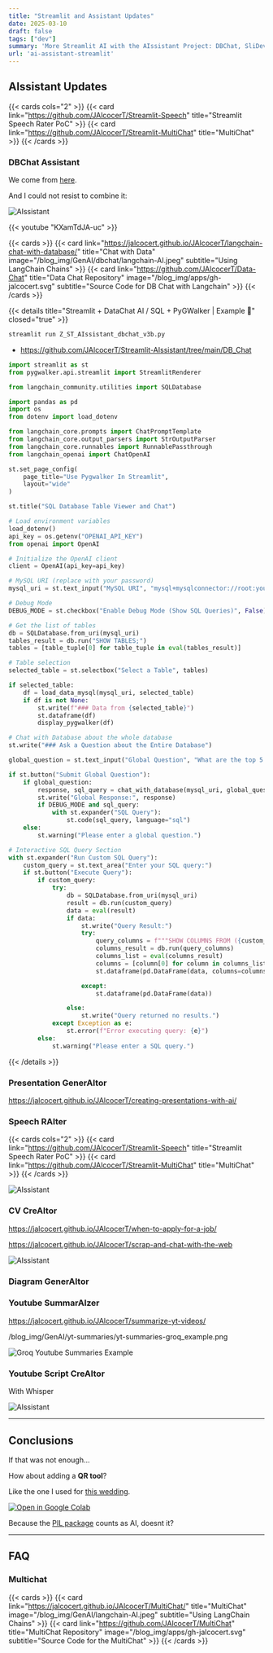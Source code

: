 ```yaml
---
title: "Streamlit and Assistant Updates"
date: 2025-03-10
draft: false
tags: ["dev"]
summary: 'More Streamlit AI with the AIssistant Project: DBChat, SliDev (PPT) Generator, Speech Rater...'
url: 'ai-assistant-streamlit'
---
```



## AIssistant Updates

{{< cards cols="2" >}}
  {{< card link="https://github.com/JAlcocerT/Streamlit-Speech" title="Streamlit Speech Rater PoC" >}}
  {{< card link="https://github.com/JAlcocerT/Streamlit-MultiChat" title="MultiChat" >}}
{{< /cards >}}

### DBChat Assistant

We come from [here](https://jalcocert.github.io/JAlcocerT/langchain-chat-with-database/).

And I could not resist to combine it:

![AIssistant](/blog_img/apps/ai-assistant-dbchat.png)

{{< youtube "KXamTdJA-uc" >}}

{{< cards >}}
  {{< card link="https://jalcocert.github.io/JAlcocerT/langchain-chat-with-database/" title="Chat with Data" image="/blog_img/GenAI/dbchat/langchain-AI.jpeg" subtitle="Using LangChain Chains" >}}
  {{< card link="https://github.com/JAlcocerT/Data-Chat" title="Data Chat Repository" image="/blog_img/apps/gh-jalcocert.svg" subtitle="Source Code for DB Chat with Langchain" >}}
{{< /cards >}}



{{< details title="Streamlit + DataChat AI / SQL + PyGWalker | Example 📌" closed="true" >}}

```sh
streamlit run Z_ST_AIssistant_dbchat_v3b.py
```

* https://github.com/JAlcocerT/Streamlit-AIssistant/tree/main/DB_Chat

```py
import streamlit as st
from pygwalker.api.streamlit import StreamlitRenderer

from langchain_community.utilities import SQLDatabase

import pandas as pd
import os
from dotenv import load_dotenv

from langchain_core.prompts import ChatPromptTemplate
from langchain_core.output_parsers import StrOutputParser
from langchain_core.runnables import RunnablePassthrough
from langchain_openai import ChatOpenAI

st.set_page_config(
    page_title="Use Pygwalker In Streamlit",
    layout="wide"
)

st.title("SQL Database Table Viewer and Chat")

# Load environment variables
load_dotenv()
api_key = os.getenv("OPENAI_API_KEY")
from openai import OpenAI

# Initialize the OpenAI client
client = OpenAI(api_key=api_key)

# MySQL URI (replace with your password)
mysql_uri = st.text_input("MySQL URI", "mysql+mysqlconnector://root:your_password@localhost:3306/Chinook")

# Debug Mode
DEBUG_MODE = st.checkbox("Enable Debug Mode (Show SQL Queries)", False)

# Get the list of tables
db = SQLDatabase.from_uri(mysql_uri)
tables_result = db.run("SHOW TABLES;")
tables = [table_tuple[0] for table_tuple in eval(tables_result)]

# Table selection
selected_table = st.selectbox("Select a Table", tables)

if selected_table:
    df = load_data_mysql(mysql_uri, selected_table)
    if df is not None:
        st.write(f"### Data from {selected_table}")
        st.dataframe(df)
        display_pygwalker(df)

# Chat with Database about the whole database
st.write("### Ask a Question about the Entire Database")

global_question = st.text_input("Global Question", "What are the top 5 artists with more albums published?")

if st.button("Submit Global Question"):
    if global_question:
        response, sql_query = chat_with_database(mysql_uri, global_question)
        st.write("Global Response:", response)
        if DEBUG_MODE and sql_query:
            with st.expander("SQL Query"):
                st.code(sql_query, language="sql")
    else:
        st.warning("Please enter a global question.")

# Interactive SQL Query Section
with st.expander("Run Custom SQL Query"):
    custom_query = st.text_area("Enter your SQL query:")
    if st.button("Execute Query"):
        if custom_query:
            try:
                db = SQLDatabase.from_uri(mysql_uri)
                result = db.run(custom_query)
                data = eval(result)
                if data:
                    st.write("Query Result:")
                    try:
                        query_columns = f"""SHOW COLUMNS FROM ({custom_query}) AS tmp_table"""
                        columns_result = db.run(query_columns)
                        columns_list = eval(columns_result)
                        columns = [column[0] for column in columns_list]
                        st.dataframe(pd.DataFrame(data, columns=columns))

                    except:
                        st.dataframe(pd.DataFrame(data))

                else:
                    st.write("Query returned no results.")
            except Exception as e:
                st.error(f"Error executing query: {e}")
        else:
            st.warning("Please enter a SQL query.")
```


{{< /details >}}


### Presentation GenerAItor

https://jalcocert.github.io/JAlcocerT/creating-presentations-with-ai/


### Speech RAIter


{{< cards cols="2" >}}
  {{< card link="https://github.com/JAlcocerT/Streamlit-Speech" title="Streamlit Speech Rater PoC" >}}
  {{< card link="https://github.com/JAlcocerT/Streamlit-MultiChat" title="MultiChat" >}}
{{< /cards >}}


![AIssistant](/blog_img/apps/whisper.png)

### CV CreAItor

https://jalcocert.github.io/JAlcocerT/when-to-apply-for-a-job/

https://jalcocert.github.io/JAlcocerT/scrap-and-chat-with-the-web


![AIssistant](/blog_img/memes/oldnewjob.jpg)


### Diagram GenerAItor


### Youtube SummarAIzer

https://jalcocert.github.io/JAlcocerT/summarize-yt-videos/

/blog_img/GenAI/yt-summaries/yt-summaries-groq_example.png

![Groq Youtube Summaries Example](/blog_img/GenAI/yt-summaries/yt-summaries-groq_example.png)


### Youtube Script CreAItor

With Whisper

![AIssistant](/blog_img/apps/whisper.png)


---

## Conclusions

If that was not enough...

How about adding a **QR tool**?

Like the one I used for [this wedding](https://jalcocert.github.io/JAlcocerT/software-for-weddings/#what-i-learnt).


[![Open in Google Colab](https://colab.research.google.com/assets/colab-badge.svg)](https://colab.research.google.com/github/JAlcocerT/JAlcocerT/blob/main/Z_TestingLanguages/Z_Python/QR_generation.ipynb)

Because the [PIL package](https://pypi.org/project/pillow/) counts as AI, doesnt it?



---


## FAQ

### Multichat


{{< cards >}}
  {{< card link="https://jalcocert.github.io/JAlcocerT/MultiChat/" title="MultiChat" image="/blog_img/GenAI/langchain-AI.jpeg" subtitle="Using LangChain Chains" >}}
  {{< card link="https://github.com/JAlcocerT/MultiChat" title="MultiChat Repository" image="/blog_img/apps/gh-jalcocert.svg" subtitle="Source Code for the MultiChat" >}}
{{< /cards >}}

